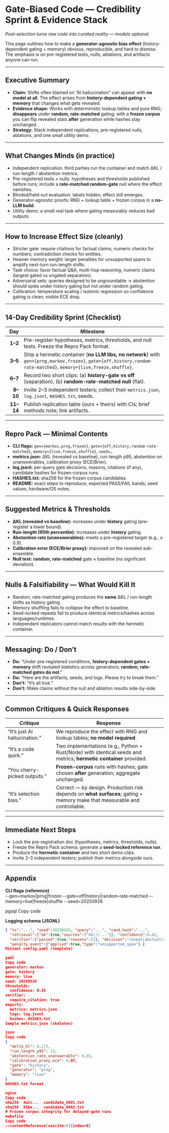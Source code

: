 # Gate-Biased Code — Credibility Sprint & Evidence Stack
*Post-selection turns raw code into curated reality — models optional.*

This page outlines how to make a **generator-agnostic bias effect** (history-dependent gating + memory) obvious, reproducible, and hard to dismiss. The emphasis is on pre-registered tests, nulls, ablations, and artifacts anyone can run.

---

## Executive Summary
- **Claim:** Shifts often blamed on “AI hallucination” can appear with **no model at all**. The effect arises from **history-dependent gating + memory** that changes what gets revealed.
- **Evidence shape:** Works with deterministic lookup tables and pure RNG; **disappears** under **random, rate-matched** gating; with a **frozen corpus** you can flip revealed stats **after** generation while hashes stay unchanged.
- **Strategy:** Stack independent replications, pre-registered nulls, ablations, and one small utility demo.

---

## What Changes Minds (in practice)
- Independent replication: third parties run the container and match ΔKL / run-length / abstention metrics.
- Pre-registered tests + nulls: hypotheses and thresholds published before runs; include a **rate-matched random-gate** null where the effect vanishes.
- Blinded/held-out evaluation: labels hidden; effect still emerges.
- Generator-agnostic proofs: RNG + lookup table + frozen corpus in a **no-LLM build**.
- Utility demo: a small real task where gating measurably reduces bad outputs.

---

## How to Increase Effect Size (cleanly)
- Stricter gate: require citations for factual claims; numeric checks for numbers; contradiction checks for entities.
- Heavier memory weight: larger penalties for unsupported spans to amplify next-turn run-length shifts.
- Task choice: favor factual Q&A, multi-hop reasoning, numeric claims (largest gated vs ungated separation).
- Adversarial sets: queries designed to be ungroundable → abstention should spike under history gating but not under random gating.
- Calibration: temperature scaling / isotonic regression so confidence gating is clean; visible ECE drop.

---

## 14-Day Credibility Sprint (Checklist)

| Day | Milestone |
|---:|---|
| **1–2** | Pre-register hypotheses, metrics, thresholds, and null tests. Freeze the Repro Pack format. |
| **3–5** | Ship a hermetic container (**no LLM libs, no network**) with `gen={prng,markov,frozen}`, `gate={off,history,random-rate-matched}`, `memory={live,freeze,shuffle}`. |
| **6–7** | Record two short clips: (a) **history-gate vs off** (separation), (b) **random-rate-matched null** (flat). |
| **8–10** | Invite 2–3 independent testers; collect their `metrics.json`, `log.jsonl`, `HASHES.txt`, seeds. |
| **11–14** | Publish replication table (ours + theirs) with CIs; brief methods note; link artifacts. |

---

## Repro Pack — Minimal Contents
- **CLI flags:** `gen={markov,prng,frozen}`, `gate={off,history,random-rate-matched}`, `memory={live,freeze,shuffle}`, `seed=…`
- **metrics.json:** ΔKL (revealed vs baseline), run-length p95, abstention on unanswerables, calibration proxy (ECE/Brier).
- **log.jsonl:** per-query gate decisions, reasons, citations (if any), candidate hashes for frozen-corpus runs.
- **HASHES.txt:** sha256 for the frozen corpus candidates.
- **README:** exact steps to reproduce; expected PASS/FAIL bands; seed values; hardware/OS notes.

---

## Suggested Metrics & Thresholds
- **ΔKL (revealed vs baseline):** increases under **history** gating (pre-register a lower bound).
- **Run-length (95th percentile):** increases under **history** gating.
- **Abstention rate (unanswerables):** meets a pre-registered target (e.g., ≥ 0.9).
- **Calibration error (ECE/Brier proxy):** improved on the revealed sub-ensemble.
- **Null test:** **random, rate-matched** gate ≈ baseline (no significant deviation).

---

## Nulls & Falsifiability — What Would Kill It
- Random, rate-matched gating produces the **same** ΔKL / run-length shifts as history gating.
- Memory shuffling fails to collapse the effect to baseline.
- Seed-locked repeats fail to produce identical metrics/hashes across languages/runtimes.
- Independent replicators cannot match results with the hermetic container.

---

## Messaging: Do / Don’t
- **Do:** “Under pre-registered conditions, **history-dependent gates + memory** shift revealed statistics across generators; **random, rate-matched gates do not**.”
- **Do:** “Here are the artifacts, seeds, and logs. Please try to break them.”
- **Don’t:** “It’s all true.”
- **Don’t:** Make claims without the null and ablation results side-by-side.

---

## Common Critiques & Quick Responses

| Critique | Response |
|---|---|
| “It’s just AI hallucination.” | We reproduce the effect with RNG and lookup tables; **no model required**. |
| “It’s a code quirk.” | Two implementations (e.g., Python + Rust/Node) with identical seeds and metrics; **hermetic container** provided. |
| “You cherry-picked outputs.” | **Frozen-corpus** runs with hashes; gate chosen **after** generation; aggregate unchanged. |
| “It’s selection bias.” | Correct — by design. Production risk depends on **what surfaces**; gating + memory make that measurable and controllable. |

---

## Immediate Next Steps
- Lock the pre-registration doc (hypotheses, metrics, thresholds, nulls).
- Freeze the Repro Pack schema; generate a **seed-locked reference run**.
- Produce the **hermetic container** and two short demo clips.
- Invite 2–3 independent testers; publish their metrics alongside ours.

---

## Appendix

**CLI flags (reference)**  
--gen=markov|prng|frozen
--gate=off|history|random-rate-matched
--memory=live|freeze|shuffle
--seed=20250926

pgsql
Copy code

**Logging schema (JSONL)**
```json
{ "ts":"...", "seed":20250926, "query":"...", "cand_hash":"...",
  "retrieval":{"ok":true,"sources":["kb://..."]}, "confidence":0.42,
  "verifier":{"passed":true,"reasons":[]}, "decision":"reveal|abstain|repair|block",
  "penalty_event":{"applied":true,"type":"unsupported_span"} }
Minimal config.yaml (template)

yaml
Copy code
generator: markov
gate: history
memory: live
seed: 20250926
thresholds:
  confidence: 0.35
verifier:
  require_citation: true
exports:
  metrics: metrics.json
  logs: log.jsonl
  hashes: HASHES.txt
Sample metrics.json (skeleton)

json
Copy code
{
  "delta_kl": 0.173,
  "run_length_p95": 14,
  "abstention_rate_unanswerable": 0.93,
  "calibration_proxy_ece": 0.07,
  "gate": "history",
  "generator": "prng",
  "memory": "live"
}
HASHES.txt format

nginx
Copy code
sha256  4a1c...  candidate_0001.txt
sha256  91be...  candidate_0002.txt
# Frozen corpus integrity for delayed-gate runs
makefile
Copy code
::contentReference[oaicite:0]{index=0}
